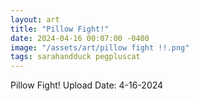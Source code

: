```yaml
---
layout: art
title: "Pillow Fight!"
date: 2024-04-16 00:07:00 -0400
image: "/assets/art/pillow fight !!.png"
tags: sarahandduck pegpluscat
---
```


<h> Pillow Fight!
Upload Date: 4-16-2024 </h>